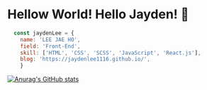 # Hellow World! Hello Jayden! 👋

```javascript 
  const jaydenLee = {
    name: 'LEE JAE HO',
    field: 'Front-End',
    skill: ['HTML', 'CSS', 'SCSS', 'JavaScript', 'React.js'],
    blog: 'https://jaydenlee1116.github.io/',
    }
```

[![Anurag's GitHub stats](https://github-readme-stats.vercel.app/api?username=JaydenLee1116&show_icons=true&theme=vue-dark)](https://github.com/JaydenLee1116)


<!--
**JaydenLee1116/JaydenLee1116** is a ✨ _special_ ✨ repository because its `README.md` (this file) appears on your GitHub profile.

Here are some ideas to get you started:

- 🔭 I’m currently working on ...
- 🌱 I’m currently learning ...
- 👯 I’m looking to collaborate on ...
- 🤔 I’m looking for help with ...
- 💬 Ask me about ...
- 📫 How to reach me: ...
- 😄 Pronouns: ...
- ⚡ Fun fact: ...
-->
